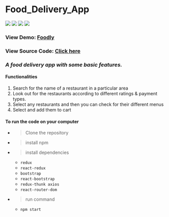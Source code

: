 # Food_Delivery_App

  

![](https://i.ibb.co/4P8xJjR/Screenshot-2020-09-03-React-App.png)
![](https://i.ibb.co/wLxqm9B/Screenshot-2020-09-03-React-App-1.png)
![](https://i.ibb.co/WDRtDBJ/Screenshot-2020-09-03-React-App-2.png)
![](https://i.ibb.co/nkL8mLN/Screenshot-2020-09-03-React-App-3.png)


### View Demo: [Foodly](https://food-delivery-app-puce.vercel.app/)
### View Source Code: [Click here](https://github.com/Krush159/Food_Delivery_App)


### *A food delivery app with some basic features.*

#### Functionalities
  1. Search for the name of a restaurant in a particular area
  2. Look out for the restaurants according to different ratings & payment types.
  3. Select any restaurants and then you can check for their different menus
  4. Select and add them to cart

#### To run the code on your computer
  - > Clone the repository
  - > install npm
  - > install dependencies
      - `redux` 
      - `react-redux` 
      - `bootstrap` 
      - `react-bootstrap` 
      - `redux-thunk axios` 
      - `react-router-dom`
  - > run command
      - `npm start`
